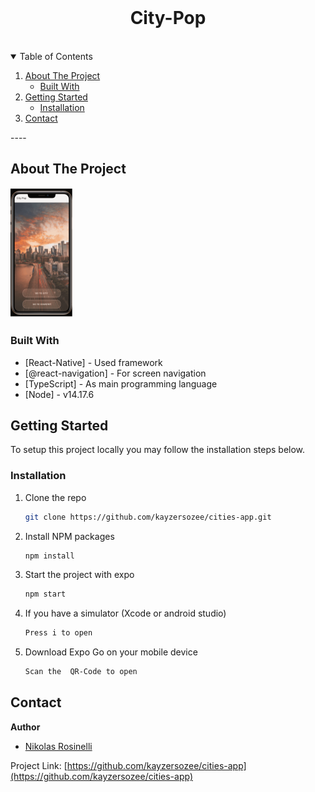 <br />

  <h1 align="center">City-Pop</h1>

</p>
<br />

<details open="open">
  <summary>Table of Contents</summary>
  <ol>
    <li>
      <a href="#about-the-project">About The Project</a>
      <ul>
        <li><a href="#built-with">Built With</a></li>
      </ul>
    </li>
    <li>
      <a href="#getting-started">Getting Started</a>
      <ul>
        <li><a href="#installation">Installation</a></li>
      </ul>
    </li>
    <li><a href="#contact">Contact</a></li>
  </ol>
</details>
----
<br />

## About The Project

<p align="center">
  <p>
    <img src="./city-app.gif" alt="Logo" width="100" height="">
  </p>

### Built With

- [React-Native] - Used framework
- [@react-navigation] - For screen navigation
- [TypeScript] - As main programming language
- [Node] - v14.17.6

## Getting Started

To setup this project locally you may follow the installation steps below.

### Installation

1. Clone the repo
   ```sh
   git clone https://github.com/kayzersozee/cities-app.git
   ```
2. Install NPM packages
   ```sh
   npm install
   ```
3. Start the project with expo
   ```sh
   npm start
   ```
4. If you have a simulator (Xcode or android studio)
   ```sh
   Press i to open
   ```
5. Download Expo Go on your mobile device
   ```sh
   Scan the  QR-Code to open
   ```

## Contact

**Author**

- [Nikolas Rosinelli](https://github.com/Kaayzeer)

Project Link: [https://github.com/kayzersozee/cities-app](https://github.com/kayzersozee/cities-app)
